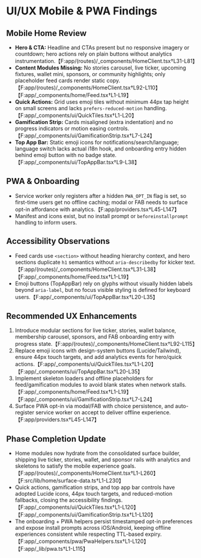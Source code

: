 # UI/UX Mobile & PWA Findings

## Mobile Home Review
- **Hero & CTA:** Headline and CTAs present but no responsive imagery or countdown; hero actions rely on plain buttons without analytics instrumentation.【F:app/(routes)/_components/HomeClient.tsx†L31-L81】
- **Content Modules Missing:** No stories carousel, live ticker, upcoming fixtures, wallet mini, sponsors, or community highlights; only placeholder feed cards render static copy.【F:app/(routes)/_components/HomeClient.tsx†L92-L110】【F:app/_components/home/Feed.tsx†L1-L19】
- **Quick Actions:** Grid uses emoji tiles without minimum 44px tap height on small screens and lacks `prefers-reduced-motion` handling.【F:app/_components/ui/QuickTiles.tsx†L1-L20】
- **Gamification Strip:** Cards misaligned (extra indentation) and no progress indicators or motion easing controls.【F:app/_components/ui/GamificationStrip.tsx†L7-L24】
- **Top App Bar:** Static emoji icons for notifications/search/language; language switch lacks actual i18n hook, and onboarding entry hidden behind emoji button with no badge state.【F:app/_components/ui/TopAppBar.tsx†L9-L38】

## PWA & Onboarding
- Service worker only registers after a hidden `PWA_OPT_IN` flag is set, so first-time users get no offline caching; modal or FAB needs to surface opt-in affordance with analytics.【F:app/providers.tsx†L45-L147】
- Manifest and icons exist, but no install prompt or `beforeinstallprompt` handling to inform users.

## Accessibility Observations
- Feed cards use `<section>` without heading hierarchy context, and hero sections duplicate `h1` semantics without `aria-describedby` for kicker text.【F:app/(routes)/_components/HomeClient.tsx†L31-L38】【F:app/_components/home/Feed.tsx†L1-L19】
- Emoji buttons (TopAppBar) rely on glyphs without visually hidden labels beyond `aria-label`, but no focus visible styling is defined for keyboard users.【F:app/_components/ui/TopAppBar.tsx†L20-L35】

## Recommended UX Enhancements
1. Introduce modular sections for live ticker, stories, wallet balance, membership carousel, sponsors, and FAB onboarding entry with progress state.【F:app/(routes)/_components/HomeClient.tsx†L92-L115】
2. Replace emoji icons with design-system buttons (Lucide/Tailwind), ensure 44px touch targets, and add analytics events for hero/quick actions.【F:app/_components/ui/QuickTiles.tsx†L1-L20】【F:app/_components/ui/TopAppBar.tsx†L20-L35】
3. Implement skeleton loaders and offline placeholders for feed/gamification modules to avoid blank states when network stalls.【F:app/_components/home/Feed.tsx†L1-L19】【F:app/_components/ui/GamificationStrip.tsx†L7-L24】
4. Surface PWA opt-in via modal/FAB with choice persistence, and auto-register service worker on accept to deliver offline experience.【F:app/providers.tsx†L45-L147】

## Phase Completion Update
- Home modules now hydrate from the consolidated surface builder, shipping live ticker, stories, wallet, and sponsor rails with analytics and skeletons to satisfy the mobile experience goals.【F:app/(routes)/_components/HomeClient.tsx†L1-L260】【F:src/lib/home/surface-data.ts†L1-L230】
- Quick actions, gamification strips, and top app bar controls have adopted Lucide icons, 44px touch targets, and reduced-motion fallbacks, closing the accessibility findings.【F:app/_components/ui/QuickTiles.tsx†L1-L120】【F:app/_components/ui/GamificationStrip.tsx†L1-L120】
- The onboarding + PWA helpers persist timestamped opt-in preferences and expose install prompts across iOS/Android, keeping offline experiences consistent while respecting TTL-based expiry.【F:app/_components/pwa/PwaHelpers.tsx†L1-L120】【F:app/_lib/pwa.ts†L1-L115】
